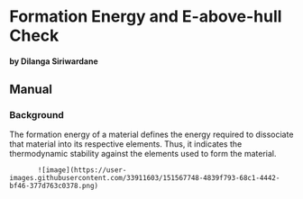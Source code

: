# Formation Energy and E-above-hull Check
#### by Dilanga Siriwardane

## Manual

### Background

The formation energy of a material defines the energy required to dissociate that material into its respective elements. Thus, it indicates the thermodynamic stability against the elements used to form the material. 

           ![image](https://user-images.githubusercontent.com/33911603/151567748-4839f793-68c1-4442-bf46-377d763c0378.png)

